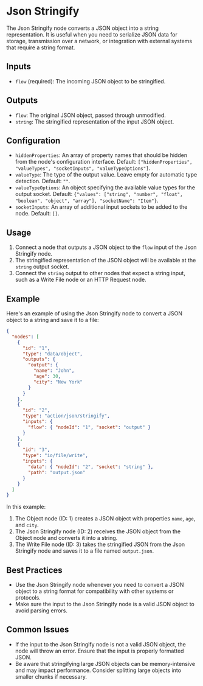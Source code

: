 # Json Stringify

The Json Stringify node converts a JSON object into a string representation. It is useful when you need to serialize JSON data for storage, transmission over a network, or integration with external systems that require a string format.

## Inputs

- `flow` (required): The incoming JSON object to be stringified.

## Outputs

- `flow`: The original JSON object, passed through unmodified.
- `string`: The stringified representation of the input JSON object.

## Configuration

- `hiddenProperties`: An array of property names that should be hidden from the node's configuration interface. Default: `["hiddenProperties", "valueTypes", "socketInputs", "valueTypeOptions"]`.
- `valueType`: The type of the output value. Leave empty for automatic type detection. Default: `""`.
- `valueTypeOptions`: An object specifying the available value types for the output socket. Default: `{"values": ["string", "number", "float", "boolean", "object", "array"], "socketName": "Item"}`.
- `socketInputs`: An array of additional input sockets to be added to the node. Default: `[]`.

## Usage

1. Connect a node that outputs a JSON object to the `flow` input of the Json Stringify node.
2. The stringified representation of the JSON object will be available at the `string` output socket.
3. Connect the `string` output to other nodes that expect a string input, such as a Write File node or an HTTP Request node.

## Example

Here's an example of using the Json Stringify node to convert a JSON object to a string and save it to a file:

```json
{
  "nodes": [
    {
      "id": "1",
      "type": "data/object",
      "outputs": {
        "output": {
          "name": "John",
          "age": 30,
          "city": "New York"
        }
      }
    },
    {
      "id": "2",
      "type": "action/json/stringify",
      "inputs": {
        "flow": { "nodeId": "1", "socket": "output" }
      }
    },
    {
      "id": "3",
      "type": "io/file/write",
      "inputs": {
        "data": { "nodeId": "2", "socket": "string" },
        "path": "output.json"
      }
    }
  ]
}
```

In this example:
1. The Object node (ID: 1) creates a JSON object with properties `name`, `age`, and `city`.
2. The Json Stringify node (ID: 2) receives the JSON object from the Object node and converts it into a string.
3. The Write File node (ID: 3) takes the stringified JSON from the Json Stringify node and saves it to a file named `output.json`.

## Best Practices

- Use the Json Stringify node whenever you need to convert a JSON object to a string format for compatibility with other systems or protocols.
- Make sure the input to the Json Stringify node is a valid JSON object to avoid parsing errors.

## Common Issues

- If the input to the Json Stringify node is not a valid JSON object, the node will throw an error. Ensure that the input is properly formatted JSON.
- Be aware that stringifying large JSON objects can be memory-intensive and may impact performance. Consider splitting large objects into smaller chunks if necessary.